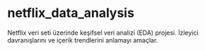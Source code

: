 # netflix_data_analysis
Netflix veri seti üzerinde keşifsel veri analizi (EDA) projesi. İzleyici davranışlarını ve içerik trendlerini anlamayı amaçlar.
